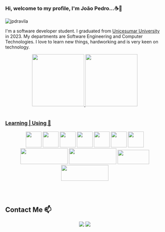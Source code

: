 ### <h3>Hi, welcome to my profile, I'm João Pedro...☕👋</h3>

<p align="left"> <img src="https://komarev.com/ghpvc/?username=jpdravila&label=Profile%20views&color=0e75b6&style=flat" alt="jpdravila" /> </p>


I'm a software developer student. I graduated from <a href="https://www.unicesumar.edu.br/home/">Unicesumar University</a> in 2023. My departments are Software Engineering and Computer Technologies. I love to learn new things, hardworking and is very keen on technology.

<div align="center">
  <a href="https://github.com/jpdravila">
  <img height="165em" src="https://github-readme-stats.vercel.app/api?username=jpdravila&show_icons=true&theme=blue-green&include_all_commits=true&count_private=true"/>
  <img height="165em" src="https://github-readme-stats.vercel.app/api/top-langs/?username=jpdravila&layout=compact&langs_count=7&theme=blue-green"/>
</div>

<br>
  
### Learning | Using 🧠
<div align="center">
<code><a href="https://spring.io" target="_blank"><img height="50" src="https://www.vectorlogo.zone/logos/springio/springio-ar21.svg"></a></code>
<code><a href="https://java.com" target="_blank"><img height="50" src="https://www.vectorlogo.zone/logos/java/java-ar21.svg"></a></code>
<code><a href="https://azure.microsoft.com/en-us" target="_blank"><img height="50" src="https://www.vectorlogo.zone/logos/microsoft_azure/microsoft_azure-ar21.svg"></a></code>
<code><a href="https://code.visualstudio.com" target="_blank"><img height="50" src="https://www.vectorlogo.zone/logos/visualstudio_code/visualstudio_code-ar21.svg"></a></code> 
<code><a href="https://git-scm.com/" target="_blank"><img height="50" src="https://www.vectorlogo.zone/logos/git-scm/git-scm-ar21.svg"></a></code>
<code><a href="https://hibernate.org/" target="_blank"><img height="50" src="https://www.vectorlogo.zone/logos/hibernate/hibernate-ar21.svg"></a></code>
<code><a href="https://www.docker.com" target="_blank"><img height="50" src="https://www.vectorlogo.zone/logos/docker/docker-ar21.svg"></a></code><br>
<code><a href="https://www.postgresql.org/" target="_blank"><img height="50" width="150" src="https://www.vectorlogo.zone/logos/postgresql/postgresql-horizontal.svg"></a></code>
<code><a href="https://www.mysql.com/" target="_blank"><img height="50" width="150" src="https://www.vectorlogo.zone/logos/mysql/mysql-horizontal.svg"></a></code>
<code><a href="https://www.jetbrains.com/" target="_blank"><img height="45" width="100" src="https://www.vectorlogo.zone/logos/jetbrains/jetbrains-ar21.svg"></a></code>
<code><a href="https://www.jenkins.com/" target="_blank"><img height="50" width="150" src="https://www.vectorlogo.zone/logos/jenkins/jenkins-ar21.svg"></a></code>
</div>

<br><br>
## Contact Me 📫

<div align="center">
  <a href = "mailto:jpdravila@gmail.com"><img src="https://img.shields.io/badge/-Gmail-%23333?style=for-the-badge&logo=gmail&logoColor=white" target="_blank"></a>
  <a href="https://www.linkedin.com/in/jo%C3%A3o-pedro-de-%C3%A1vila-santos-a6ba74150" target="_blank"><img src="https://img.shields.io/badge/-LinkedIn-%230077B5?style=for-the-badge&logo=linkedin&logoColor=white" target="_blank"></a> 
</div>
<br>

